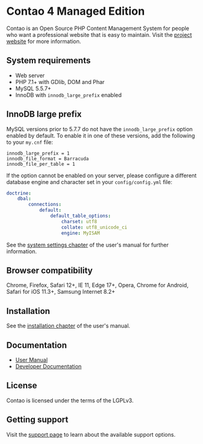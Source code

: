 # Contao 4 Managed Edition

Contao is an Open Source PHP Content Management System for people who want a
professional website that is easy to maintain. Visit the [project website][1]
for more information.


## System requirements

 * Web server
 * PHP 7.1+ with GDlib, DOM and Phar
 * MySQL 5.5.7+
 * InnoDB with `innodb_large_prefix` enabled


## InnoDB large prefix

MySQL versions prior to 5.7.7 do not have the `innodb_large_prefix` option
enabled by default. To enable it in one of these versions, add the following
to your `my.cnf` file:

```
innodb_large_prefix = 1
innodb_file_format = Barracuda
innodb_file_per_table = 1
```

If the option cannot be enabled on your server, please configure a different
database engine and character set in your `config/config.yml` file:

```yml
doctrine:
    dbal:
        connections:
            default:
                default_table_options:
                    charset: utf8
                    collate: utf8_unicode_ci
                    engine: MyISAM
```

See the [system settings chapter][2] of the user's manual for further information.


## Browser compatibility

Chrome, Firefox, Safari 12+, IE 11, Edge 17+, Opera, Chrome for Android, Safari for iOS 11.3+, Samsung Internet 8.2+


## Installation

See the [installation chapter][3] of the user's manual.


## Documentation

 * [User Manual][4]
 * [Developer Documentation][5]


## License

Contao is licensed under the terms of the LGPLv3.


## Getting support

Visit the [support page][6] to learn about the available support options.


[1]: https://contao.org
[2]: https://docs.contao.org/manual/de/system/einstellungen/#config-yml
[3]: https://docs.contao.org/manual/de/installation/
[4]: https://docs.contao.org/manual/
[5]: https://docs.contao.org/dev/
[6]: https://contao.org/support.html
